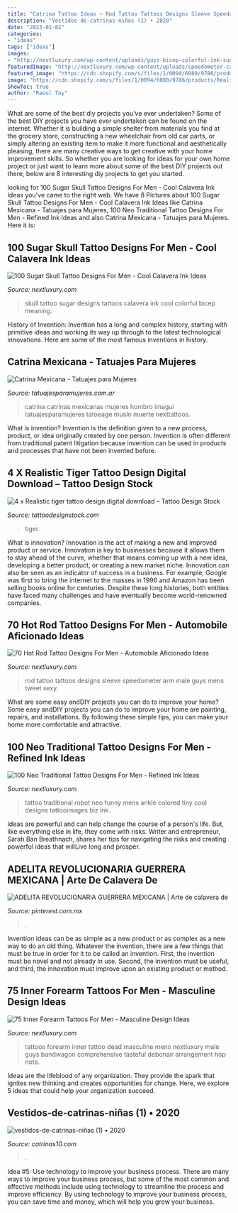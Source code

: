 ```yaml
---
title: "Catrina Tattoo Ideas ~ Rod Tattoo Tattoos Designs Sleeve Speedometer Arm Male Guys Mens Tweet Sexy"
description: "Vestidos-de-catrinas-niñas (1) • 2020"
date: "2023-02-02"
categories:
- "ideas"
tags: ["ideas"]
images:
- "http://nextluxury.com/wp-content/uploads/guys-bicep-colorful-ink-sugar-skull-tattoo-designs.jpg"
featuredImage: "http://nextluxury.com/wp-content/uploads/speedometer-car-hot-rod-tattoo-male-arms.jpg"
featured_image: "https://cdn.shopify.com/s/files/1/0094/6080/9786/products/Realistic_Tiger_tattoo_design_CL1_1200x1200.jpg?v=1582276097"
image: "https://cdn.shopify.com/s/files/1/0094/6080/9786/products/Realistic_Tiger_tattoo_design_CL1_1200x1200.jpg?v=1582276097"
ShowToc: true
author: "Raoul Toy"
---
```



What are some of the best diy projects you’ve ever undertaken?
Some of the best DIY projects you have ever undertaken can be found on the internet. Whether it is building a simple shelter from materials you find at the grocery store, constructing a new wheelchair from old car parts, or simply altering an existing item to make it more functional and aesthetically pleasing, there are many creative ways to get creative with your home improvement skills. So whether you are looking for ideas for your own home project or just want to learn more about some of the best DIY projects out there, below are 8 interesting diy projects to get you started.

	

		
looking for 100 Sugar Skull Tattoo Designs For Men - Cool Calavera Ink Ideas you've came to the right web. We have 8 Pictures about 100 Sugar Skull Tattoo Designs For Men - Cool Calavera Ink Ideas like Catrina Mexicana - Tatuajes para Mujeres, 100 Neo Traditional Tattoo Designs For Men - Refined Ink Ideas and also Catrina Mexicana - Tatuajes para Mujeres. Here it is:
		
    
## 100 Sugar Skull Tattoo Designs For Men - Cool Calavera Ink Ideas

<img loading=lazy src="http://nextluxury.com/wp-content/uploads/guys-bicep-colorful-ink-sugar-skull-tattoo-designs.jpg" onerror="this.onerror=null;this.src='https://tse2.mm.bing.net/th?id=OIP.n-CjdRBdQcb7IVttT-HpdQHaHa&amp;pid=15.1';" alt="100 Sugar Skull Tattoo Designs For Men - Cool Calavera Ink Ideas">

_Source: nextluxury.com_

>skull tattoo sugar designs tattoos calavera ink cool colorful bicep meaning. 

	

History of Invention:
Invention has a long and complex history, starting with primitive ideas and working its way up through to the latest technological innovations. Here are some of the most famous inventions in history.

    
## Catrina Mexicana - Tatuajes Para Mujeres

<img loading=lazy src="https://i0.wp.com/www.tatuajesparamujeres.com.ar/wp-content/uploads/2014/08/Tatuaje-Catrina-Mexicana.jpg?fit=600%2C799&amp;ssl=1" onerror="this.onerror=null;this.src='https://tse4.mm.bing.net/th?id=OIP.PsywN9PNnY3kt4ABTdsNzQHaJ3&amp;pid=15.1';" alt="Catrina Mexicana - Tatuajes para Mujeres">

_Source: tatuajesparamujeres.com.ar_

>catrina catrinas mexicanas mujeres hombro imagui tatuajesparamujeres tatoeage muslo muerte nexttattoos. 

	

What is invention?
Invention is the definition given to a new process, product, or idea originally created by one person. Invention is often different from traditional patent litigation because invention can be used in products and processes that have not been invented before.

    
## 4 X Realistic Tiger Tattoo Design Digital Download – Tattoo Design Stock

<img loading=lazy src="https://cdn.shopify.com/s/files/1/0094/6080/9786/products/Realistic_Tiger_tattoo_design_CL1_1200x1200.jpg?v=1582276097" onerror="this.onerror=null;this.src='https://tse3.mm.bing.net/th?id=OIP.oGOi3O8morW8fIqFWOvPpQHaJo&amp;pid=15.1';" alt="4 x Realistic tiger tattoo design digital download – Tattoo Design Stock">

_Source: tattoodesignstock.com_

>tiger. 

	

What is innovation?
Innovation is the act of making a new and improved product or service. Innovation is key to businesses because it allows them to stay ahead of the curve, whether that means coming up with a new idea, developing a better product, or creating a new market niche. Innovation can also be seen as an indicator of success in a business. For example, Google was first to bring the internet to the masses in 1996 and Amazon has been selling books online for centuries. Despite these long histories, both entities have faced many challenges and have eventually become world-renowned companies.

    
## 70 Hot Rod Tattoo Designs For Men - Automobile Aficionado Ideas

<img loading=lazy src="http://nextluxury.com/wp-content/uploads/speedometer-car-hot-rod-tattoo-male-arms.jpg" onerror="this.onerror=null;this.src='https://tse4.mm.bing.net/th?id=OIP.L7FzMrODLyeUjhB2ORgglgHaHa&amp;pid=15.1';" alt="70 Hot Rod Tattoo Designs For Men - Automobile Aficionado Ideas">

_Source: nextluxury.com_

>rod tattoo tattoos designs sleeve speedometer arm male guys mens tweet sexy. 

	

What are some easy andDIY projects you can do to improve your home?
Some easy andDIY projects you can do to improve your home are painting, repairs, and installations. By following these simple tips, you can make your home more comfortable and attractive.

    
## 100 Neo Traditional Tattoo Designs For Men - Refined Ink Ideas

<img loading=lazy src="http://nextluxury.com/wp-content/uploads/mens-ankles-cool-robot-traditional-tattoo.jpg" onerror="this.onerror=null;this.src='https://tse4.mm.bing.net/th?id=OIP.Pv1p-R37zRdhCoTkrZHFqgHaHa&amp;pid=15.1';" alt="100 Neo Traditional Tattoo Designs For Men - Refined Ink Ideas">

_Source: nextluxury.com_

>tattoo traditional robot neo funny mens ankle colored tiny cool designs tattooimages biz ink. 

	

Ideas are powerful and can help change the course of a person's life. But, like everything else in life, they come with risks. Writer and entrepreneur, Sarah Ban Breathnach, shares her tips for navigating the risks and creating powerful ideas that willLive long and prosper.

    
## ADELITA REVOLUCIONARIA GUERRERA MEXICANA | Arte De Calavera De

<img loading=lazy src="https://i.pinimg.com/736x/de/13/fb/de13fb9befb6fabfb2c93fe3ce11fa4a.jpg" onerror="this.onerror=null;this.src='https://tse3.mm.bing.net/th?id=OIP.Z7RBJdf8uv4jdUNWm55YPQHaLo&amp;pid=15.1';" alt="ADELITA REVOLUCIONARIA GUERRERA MEXICANA | Arte de calavera de">

_Source: pinterest.com.mx_

>. 

	

Invention ideas can be as simple as a new product or as complex as a new way to do an old thing. Whatever the invention, there are a few things that must be true in order for it to be called an invention. First, the invention must be novel and not already in use. Second, the invention must be useful, and third, the innovation must improve upon an existing product or method.

    
## 75 Inner Forearm Tattoos For Men - Masculine Design Ideas

<img loading=lazy src="http://nextluxury.com/wp-content/uploads/day-of-the-dead-themed-inner-forearm-male-tattoos.jpg" onerror="this.onerror=null;this.src='https://tse2.mm.bing.net/th?id=OIP.dMF7MLX6fxkLH1pWdFGgawHaHa&amp;pid=15.1';" alt="75 Inner Forearm Tattoos For Men - Masculine Design Ideas">

_Source: nextluxury.com_

>tattoos forearm inner tattoo dead masculine mens nextluxury male guys bandwagon comprehensive tasteful debonair arrangement hop note. 

	

Ideas are the lifeblood of any organization. They provide the spark that ignites new thinking and creates opportunities for change. Here, we explore 5 ideas that could help your organization succeed.

    
## Vestidos-de-catrinas-niñas (1) • 2020

<img loading=lazy src="http://www.catrinas10.com/wp-content/uploads/2017/06/vestidos-de-catrinas-niñas-1.jpg" onerror="this.onerror=null;this.src='https://tse4.mm.bing.net/th?id=OIP.DYZF0LaX8Dok7pSBKG4z1QHaLZ&amp;pid=15.1';" alt="vestidos-de-catrinas-niñas (1) • 2020">

_Source: catrinas10.com_

>. 

	

Idea #5: Use technology to improve your business process.
There are many ways to improve your business process, but some of the most common and effective methods include using technology to streamline the process and improve efficiency. By using technology to improve your business process, you can save time and money, which will help you grow your business.

